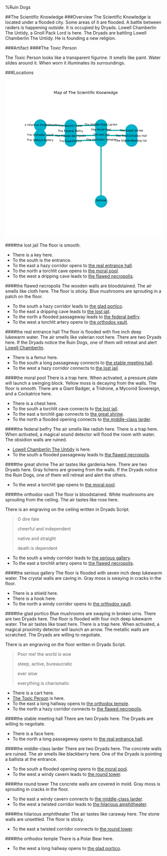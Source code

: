 %Ruin Dogs

##The Scientific Knowledge
###Overview
The Scientific Knowledge is located under a flooded city. Some areas of it are flooded. A battle between raiders is happening outside. It is occupied by Dryads. <a name="Lowell-Chamberlin-The-Untidy"></a>Lowell Chamberlin The Untidy, a Gnoll Pack Lord is here. The Dryads are battling Lowell Chamberlin The Untidy. He  is founding a new religion. 



###Artifact
####<a name="The-Toxic-Person"></a>The Toxic Person


The Toxic Person looks like a transparent figurine. It smells like paint. Water slides around it. When worn it illuminates its surroundings. 





###Locations


![](../v1/images/The-Scientific-Knowledge.png)

####<a name="the-lost-jail"></a>the lost jail
The floor is smooth. 



* There is a key here.
* To the south is the entrance.
* To the east a hazy corridor opens to [the real entrance hall](#the-real-entrance-hall).
* To the north a torchlit cave opens to [the moral pool](#the-moral-pool).
* To the west a dripping cave leads to [the flawed necropolis](#the-flawed-necropolis).


####<a name="the-flawed-necropolis"></a>the flawed necropolis
The wooden walls are bloodstained. The air smells like cloth here. The floor is sticky. Blue mushrooms are sprouting in a patch on the floor. 



* To the south a hazy corridor leads to [the glad portico](#the-glad-portico).
* To the east a dripping cave leads to [the lost jail](#the-lost-jail).
* To the north a flooded passageway leads to [the federal belfry](#the-federal-belfry).
* To the west a torchlit artery opens to [the orthodox vault](#the-orthodox-vault).


####<a name="the-real-entrance-hall"></a>the real entrance hall
The floor is flooded with five inch deep lukewarm water. The air smells like valerian root here. There are two Dryads here. If the Dryads notice the Ruin Dogs, one of them will retreat and alert [Lowell Chamberlin](#Lowell-Chamberlin). 



* There is a femur here.
* To the south a long passageway connects to [the stable meeting hall](#the-stable-meeting-hall).
* To the west a hazy corridor connects to [the lost jail](#the-lost-jail).


####<a name="the-moral-pool"></a>the moral pool
There is a trap here. When activated, a pressure plate will launch a swinging block. Yellow moss is decaying from the walls. The floor is smooth. There are a Giant Badger, a Tridrone, a Myconid Sovereign, and a Cockatrice here. 



* There is a chest here.
* To the south a torchlit cave connects to [the lost jail](#the-lost-jail).
* To the east a torchlit gap connects to [the great shrine](#the-great-shrine).
* To the north a flooded opening connects to [the middle-class larder](#the-middle-class-larder).


####<a name="the-federal-belfry"></a>the federal belfry
The air smells like radish here. There is a trap here. When activated, a magical sound detector will flood the room with water. The obsidion walls are ruined. 



* [Lowell Chamberlin The Untidy](#Lowell-Chamberlin-The-Untidy) is here.
* To the south a flooded passageway leads to [the flawed necropolis](#the-flawed-necropolis).


####<a name="the-great-shrine"></a>the great shrine
The air tastes like gardenia here. There are two Dryads here. Gray lichens are growing from the walls. If the Dryads notice the Ruin Dogs, one of them will retreat and alert the others. 



* To the west a torchlit gap opens to [the moral pool](#the-moral-pool).


####<a name="the-orthodox-vault"></a>the orthodox vault
The floor is bloodstained. White mushrooms are sprouting from the ceiling. The air tastes like rose here. 

There is an engraving on the ceiling written in Dryads Script. 

> O dire fate
>
> cheerful and independent
>
> native and straight
>
> death is dependent
>


* To the south a windy corridor leads to [the serious gallery](#the-serious-gallery).
* To the east a torchlit artery opens to [the flawed necropolis](#the-flawed-necropolis).


####<a name="the-serious-gallery"></a>the serious gallery
The floor is flooded with seven inch deep lukewarm water. The crystal walls are caving in. Gray moss is swaying in cracks in the floor. 



* There is a shield here.
* There is a hook here.
* To the north a windy corridor opens to [the orthodox vault](#the-orthodox-vault).


####<a name="the-glad-portico"></a>the glad portico
Blue mushrooms are swaying in broken urns. There are two Dryads here. The floor is flooded with four inch deep lukewarm water. The air tastes like toast here. There is a trap here. When activated, a magical proximity detector will launch an arrow. The metallic walls are scratched. The Dryads are willing to negotiate. 

There is an engraving on the floor written in Dryads Script. 

> Poor me! the world is woe
>
> steep, active, bureaucratic
>
> ever slow
>
> everything is charismatic
>


* There is a cart here.
* [The Toxic Person](#The-Toxic-Person) is here.
* To the east a long hallway opens to [the orthodox temple](#the-orthodox-temple).
* To the north a hazy corridor connects to [the flawed necropolis](#the-flawed-necropolis).


####<a name="the-stable-meeting-hall"></a>the stable meeting hall
There are two Dryads here. The Dryads are willing to negotiate. 



* There is a face here.
* To the north a long passageway opens to [the real entrance hall](#the-real-entrance-hall).


####<a name="the-middle-class-larder"></a>the middle-class larder
There are two Dryads here. The concrete walls are ruined. The air smells like blackberry here. One of the Dryads is pointing a ballista at the entrance. 



* To the south a flooded opening opens to [the moral pool](#the-moral-pool).
* To the west a windy cavern leads to [the round tower](#the-round-tower).


####<a name="the-round-tower"></a>the round tower
The concrete walls are covered in mold. Gray moss is sprouting in cracks in the floor. 



* To the east a windy cavern connects to [the middle-class larder](#the-middle-class-larder).
* To the west a twisted corridor leads to [the hilarious amphitheater](#the-hilarious-amphitheater).


####<a name="the-hilarious-amphitheater"></a>the hilarious amphitheater
The air tastes like caraway here. The stone walls are unsettled. The floor is sticky. 



* To the east a twisted corridor connects to [the round tower](#the-round-tower).


####<a name="the-orthodox-temple"></a>the orthodox temple
There is a Polar Bear here. 



* To the west a long hallway opens to [the glad portico](#the-glad-portico).


